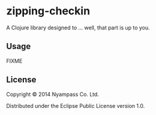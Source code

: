 # zipping-checkin

A Clojure library designed to ... well, that part is up to you.

## Usage

FIXME

## License

Copyright © 2014 Nyampass Co. Ltd.

Distributed under the Eclipse Public License version 1.0.
